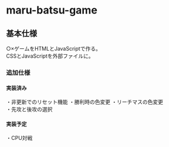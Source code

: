 # maru-batsu-game

## 基本仕様
○×ゲームをHTMLとJavaScriptで作る。  
CSSとJavaScriptを外部ファイルに。  


### 追加仕様

#### 実装済み
・非更新でのリセット機能
・勝利時の色変更
・リーチマスの色変更  
・先攻と後攻の選択  

#### 実装予定
・CPU対戦  

